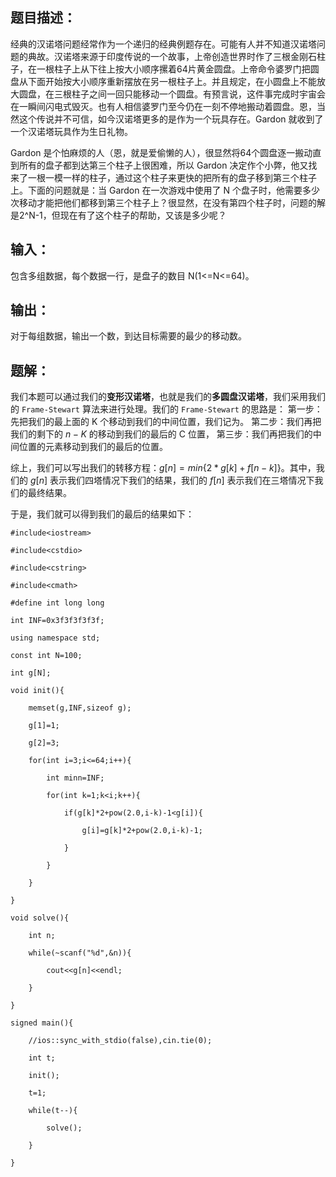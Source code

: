 ## 题目描述：
经典的汉诺塔问题经常作为一个递归的经典例题存在。可能有人并不知道汉诺塔问题的典故。汉诺塔来源于印度传说的一个故事，上帝创造世界时作了三根金刚石柱子，在一根柱子上从下往上按大小顺序摞着64片黄金圆盘。上帝命令婆罗门把圆盘从下面开始按大小顺序重新摆放在另一根柱子上。并且规定，在小圆盘上不能放大圆盘，在三根柱子之间一回只能移动一个圆盘。有预言说，这件事完成时宇宙会在一瞬间闪电式毁灭。也有人相信婆罗门至今仍在一刻不停地搬动着圆盘。恩，当然这个传说并不可信，如今汉诺塔更多的是作为一个玩具存在。Gardon 就收到了一个汉诺塔玩具作为生日礼物。  

Gardon 是个怕麻烦的人（恩，就是爱偷懒的人），很显然将64个圆盘逐一搬动直到所有的盘子都到达第三个柱子上很困难，所以 Gardon 决定作个小弊，他又找来了一根一模一样的柱子，通过这个柱子来更快的把所有的盘子移到第三个柱子上。下面的问题就是：当 Gardon 在一次游戏中使用了 N 个盘子时，他需要多少次移动才能把他们都移到第三个柱子上？很显然，在没有第四个柱子时，问题的解是2^N-1，但现在有了这个柱子的帮助，又该是多少呢？

## 输入：
包含多组数据，每个数据一行，是盘子的数目 N(1<=N<=64)。

## 输出：
对于每组数据，输出一个数，到达目标需要的最少的移动数。

## 题解：
我们本题可以通过我们的**变形汉诺塔**，也就是我们的**多圆盘汉诺塔**，我们采用我们的 `Frame-Stewart` 算法来进行处理。我们的 `Frame-Stewart` 的思路是：
第一步：先把我们的最上面的 K 个移动到我们的中间位置，我们记为。
第二步：我们再把我们的剩下的 $n-K$ 的移动到我们的最后的 C 位置，
第三步：我们再把我们的中间位置的元素移动到我们的最后的位置。

综上，我们可以写出我们的转移方程：$g[n]=min\{2*g[k]+f[n-k]\}$。其中，我们的 $g[n]$ 表示我们四塔情况下我们的结果，我们的 $f[n]$ 表示我们在三塔情况下我们的最终结果。

于是，我们就可以得到我们的最后的结果如下：
```
#include<iostream>

#include<cstdio>

#include<cstring>

#include<cmath>

#define int long long

int INF=0x3f3f3f3f3f;

using namespace std;

const int N=100;

int g[N];

void init(){

    memset(g,INF,sizeof g);

    g[1]=1;

    g[2]=3;

    for(int i=3;i<=64;i++){

        int minn=INF;

        for(int k=1;k<i;k++){

            if(g[k]*2+pow(2.0,i-k)-1<g[i]){

                g[i]=g[k]*2+pow(2.0,i-k)-1;

            }

        }

    }

}

void solve(){

    int n;

    while(~scanf("%d",&n)){

        cout<<g[n]<<endl;

    }

}

signed main(){

    //ios::sync_with_stdio(false),cin.tie(0);

    int t;

    init();

    t=1;

    while(t--){

        solve();

    }

}
```